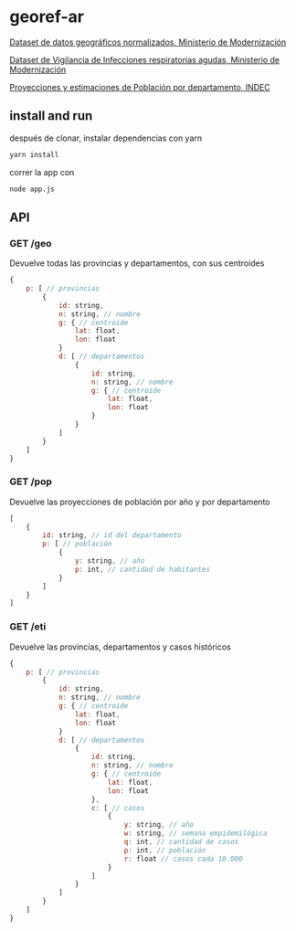 # georef-ar

[Dataset de datos geográficos normalizados, Ministerio de Modernización](https://datos.gob.ar/dataset/modernizacion-servicio-normalizacion-datos-geograficos)

[Dataset de Vigilancia de Infecciones respiratorias agudas, Ministerio de Modernización](https://datos.gob.ar/dataset/salud-vigilancia-infecciones-respiratorias-agudas)

[Proyecciones y estimaciones de Población por departamento, INDEC](https://www.indec.gob.ar/indec/web/Nivel4-Tema-2-24-119)

## install and run

después de clonar, instalar dependencias con yarn

```bash
yarn install
```

correr la app con

```bash
node app.js
```

## API

### GET /geo

Devuelve todas las provincias y departamentos, con sus centroides

```js
{
    p: [ // provincias
        {
            id: string,
            n: string, // nombre
            g: { // centroide
                lat: float,
                lon: float
            }
            d: [ // departamentos
                {
                    id: string,
                    n: string, // nombre
                    g: { // centroide
                        lat: float,
                        lon: float
                    }
                }
            ]
        }
    ]
}
```

### GET /pop

Devuelve las proyecciones de población por año y por departamento

```js
[
    {
        id: string, // id del departamento
        p: [ // población
            {
                y: string, // año
                p: int, // cantidad de habitantes
            }
        ]
    }
]
```

### GET /eti

Devuelve las provincias, departamentos y casos históricos

```js
{
    p: [ // provincias
        {
            id: string,
            n: string, // nombre
            g: { // centroide
                lat: float,
                lon: float
            }
            d: [ // departamentos
                {
                    id: string,
                    n: string, // nombre
                    g: { // centroide
                        lat: float,
                        lon: float
                    },
                    c: [ // casos
                        {
                            y: string, // año
                            w: string, // semana empidemilógica
                            q: int, // cantidad de casos
                            p: int, // población
                            r: float // casos cada 10.000
                        }
                    ]
                }
            ]
        }
    ]
}
```
